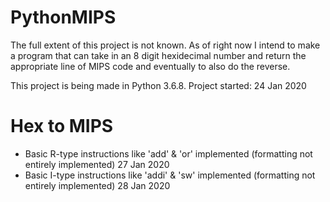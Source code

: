 # PythonMIPS

The full extent of this project is not known. As of right now I intend to make a program that can take in an 8 digit hexidecimal number and return the appropriate line of MIPS code and eventually to also do the reverse.

This project is being made in Python 3.6.8. Project started: 24 Jan 2020

# Hex to MIPS
- Basic R-type instructions like 'add' & 'or' implemented (formatting not entirely implemented) 27 Jan 2020
- Basic I-type instructions like 'addi' & 'sw' implemented (formatting not entirely implemented) 28 Jan 2020